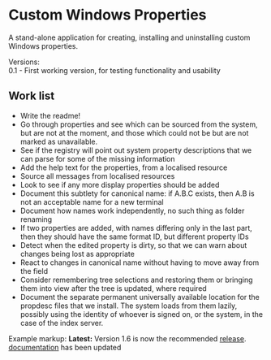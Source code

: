 # Custom Windows Properties

A stand-alone application for creating, installing and uninstalling custom Windows properties.

Versions:   
0.1 - First working version, for testing functionality and usability

## Work list
- Write the readme!
- Go through properties and see which can be sourced from the system, but are not at the moment, and those which could not be but are not marked as unavailable.
- See if the registry will point out system property descriptions that we can parse for some of the missing information
- Add the help text for the properties, from a localised resource
- Source all messages from localised resources
- Look to see if any more display properties should be added
- Document this subtlety for canonical name: if A.B.C exists, then A.B is not an acceptable name for a new terminal
- Document how names work independently, no such thing as folder renaming
- If two properties are added, with names differing only in the last part, then they should have the same format ID, but different property IDs
- Detect when the edited property is dirty, so that we can warn about changes being lost as appropriate
- React to changes in canonical name without having to move away from the field
- Consider remembering tree selections and restoring them or bringing them into view after the tree is updated, where required
- Document the separate permanent universally available location for the propdesc files that we install. The system loads from them lazily, possibly using the identity of whoever is signed on, or the system, in the case of the index server.

Example markup:
**Latest:** Version 1.6 is now the recommended [release](../../releases/tag/v1.6).  [documentation](../../wiki) has been updated 
